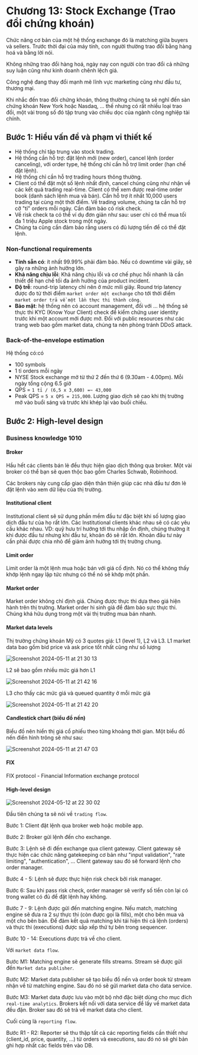 # Chương 13: Stock Exchange (Trao đổi chứng khoán)

Chức năng cơ bản của một hệ thống exchange đó là matching giữa buyers và sellers. Trước thời đại của máy tính, con người thường trao đổi bằng hàng hoá và bằng lời nói.

Không những trao đổi hàng hoá, ngày nay con người còn trao đổi cả những suy luận cũng như kinh doanh chênh lệch giá.

Công nghệ đang thay đổi mạnh mẽ lĩnh vực marketing cũng như đầu tư, thương mại.

Khi nhắc đến trao đổi chứng khoán, thông thường chúng ta sẽ nghĩ đến sàn chứng khoán New York hoặc Nasdaq, ... thế nhưng có rất nhiều loại trao đổi, một vài trong số đó tập trung vào chiều dọc của ngành công nghiệp tài chính.

## Bước 1: Hiểu vấn đề và phạm vi thiết kế

- Hệ thống chỉ tập trung vào stock trading.
- Hệ thống cần hỗ trợ: đặt lệnh mới (new order), cancel lệnh (order canceling), với order type, hệ thống chỉ cần hỗ trợ limit order (hạn chế đặt lệnh).
- Hệ thống chỉ cần hỗ trợ trading hours thông thường.
- Client có thể đặt một số lệnh nhất định, cancel chúng cũng như nhận về các kết quả trading real-time. Client có thể xem được real-time order book (danh sách lệnh mua và bán). Cần hỗ trợ ít nhất 10,000 users trading tại cùng một thời điểm. Về trading volume, chúng ta cần hỗ trợ cỡ "tỉ" orders mỗi ngày. Cần đảm bảo có risk check.
- Về risk check ta có thể ví dụ đơn giản như sau: user chỉ có thể mua tối đa 1 triệu Apple stock trong một ngày.
- Chúng ta cũng cần đảm bảo rằng users có đủ lượng tiền để có thể đặt lệnh.

### Non-functional requirements

- **Tính sẵn có**: ít nhất 99.99% phải đảm bảo. Nếu có downtime vài giây, sẽ gây ra những ảnh hưởng lớn.
- **Khả năng chịu lỗi**: Khả năng chịu lỗi và cơ chế phục hồi nhanh là cần thiết để hạn chế tối đa ảnh hưởng của product incident.
- **Độ trễ**: round-trip latency chỉ nên ở mức mili giây. Round trip latency được đo từ thời điểm `market order một exchange` cho tới thời điểm `market order trả về một lần thực thi thành công`.
- **Bảo mật**: hệ thống nên có account management, đối với ... hệ thống sẽ thực thi KYC (Know Your Client) check để kiểm chứng user identity trước khi một account mới được mở. Đối với public resources như các trang web bao gồm market data, chúng ta nên phòng tránh DDoS attack.

### Back-of-the-envelope estimation

Hệ thống có:có

- 100 symbols
- 1 tỉ orders mỗi ngày
- NYSE Stock exchange mở từ thứ 2 đến thứ 6 (9.30am - 4.00pm). Mỗi ngày tổng cộng 6.5 giờ
- QPS = `1 tỉ / (6,5 x 3,600) =~ 43,000`
- Peak QPS = `5 x QPS = 215,000`. Lượng giao dịch sẽ cao khi thị trường mở vào buổi sáng và trước khi khép lại vào buổi chiều.

## Bước 2: High-level design

### Business knowledge 1010

#### Broker

Hầu hết các clients bán lẻ đều thực hiện giao dịch thông qua broker. Một vài broker có thể bạn sẽ quen thộc bao gồm Charles Schwab, Robinhood.

Các brokers này cung cấp giao diện thân thiện giúp các nhà đầu tư đơn lẻ đặt lệnh vào xem dữ liệu của thị trường.

#### Institutional client

Institutional client sẽ sử dụng phần mềm đầu tư đặc biệt khi số lượng giao dịch đầu tư của họ rất lớn. Các Institutional clients khác nhau sẽ có các yêu cầu khác nhau. VD: quỹ hưu trí hướng tới thu nhập ổn định, chúng thường ít khi được đầu tư nhưng khi đầu tư, khoản đó sẽ rất lớn. Khoản đầu tư này cần phải được chia nhỏ để giảm ảnh hưởng tới thị trường chung.

#### Limit order

Limit order là một lệnh mua hoặc bán với giá cố định. Nó có thể không thấy khớp lệnh ngay lập tức nhưng có thể nó sẽ khớp một phần.

#### Market order

Market order không chỉ định giá. Chúng được thực thi dựa theo giá hiện hành trên thị trường. Market order hi sinh giá để đảm bảo sực thực thi. Chúng khá hữu dụng trong một vài thị trường mua bán nhanh.

#### Market data levels

Thị trường chứng khoán Mỹ có 3 quotes giá: L1 (level 1), L2 và L3. L1 market data bao gồm bid price và ask price tốt nhất cũng như số lượng

![Screenshot 2024-05-11 at 21 30 13](https://github.com/tuananhhedspibk/tuananhhedspibk.github.io/assets/15076665/35e7f43a-fc77-48a6-9eb6-b828c3be013f)

L2 sẽ bao gồm nhiều mức giá hơn L1

![Screenshot 2024-05-11 at 21 42 16](https://github.com/tuananhhedspibk/tuananhhedspibk.github.io/assets/15076665/8b572b0f-0b27-4db9-b0a7-65cc3d06a03a)

L3 cho thấy các mức giá và queued quantity ở mỗi mức giá

![Screenshot 2024-05-11 at 21 42 20](https://github.com/tuananhhedspibk/tuananhhedspibk.github.io/assets/15076665/5326977a-1223-4c2c-b611-5bc9eef44671)

#### Candlestick chart (biểu đồ nến)

Biểu đồ nên hiển thị giá cổ phiếu theo từng khoảng thời gian. Một biểu đồ nến điển hình trông sẽ như sau:

![Screenshot 2024-05-11 at 21 47 03](https://github.com/tuananhhedspibk/tuananhhedspibk.github.io/assets/15076665/2cec5706-2a93-4f7a-ae3e-d57bea11c98e)

#### FIX

FIX protocol - Financial Information exchange protocol

#### High-level design

![Screenshot 2024-05-12 at 22 30 02](https://github.com/tuananhhedspibk/tuananhhedspibk.github.io/assets/15076665/b82726c2-4e44-4153-ab83-004617e1d48a)

Đầu tiên chúng ta sẽ nói về `trading flow`.

Bước 1: Client đặt lệnh qua broker web hoặc mobile app.

Bước 2: Broker gửi lệnh đến cho exchange.

Bước 3: Lệnh sẽ đi đến exchange qua client gateway. Client gateway sẽ thực hiện các chức năng gatekeeping cơ bản như "input validation", "rate limiting", "authentication", ... Client gateway sau đó sẽ forward lệnh cho order manager.

Bước 4 - 5: Lệnh sẽ được thực hiện risk check bởi risk manager.

Bước 6: Sau khi pass risk check, order manager sẽ verify số tiền còn lại có trong wallet có đủ để đặt lệnh hay không.

Bước 7 - 9: Lệnh được gửi đến matching engine. Nếu match, matching engine sẽ đưa ra 2 sự thực thi (còn được gọi là fills), một cho bên mua và một cho bên bán. Để đảm kết quả matching khi tái hiện thì cả lệnh (orders) và thực thi (executions) được sắp xếp thứ tự bên trong sequencer.

Bước 10 - 14: Executions được trả về cho client.

Với `market data flow`.

Bước M1: Matching engine sẽ generate fills streams. Stream sẽ được gửi đến `Market data publisher`.

Bước M2: Market data publisher sẽ tạo biểu đồ nến và order book từ stream nhận về từ matching engine. Sau đó nó sẽ gửi market data cho data service.

Bước M3: Market data được lưu vào một bộ nhớ đặc biệt dùng cho mục đích `real-time analytics`. Brokers kết nối với data service để lấy về market data đều đặn. Broker sau đó sẽ trả về market data cho client.

Cuối cùng là `reporting flow`.

Bước R1 - R2: Reporter sẽ thu thập tất cả các reporting fields cần thiết như (client_id, price, quantity, ...) từ orders và executions, sau đó nó sẽ ghi bản ghi hợp nhất các fields trên vào DB.
